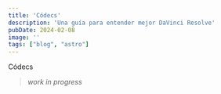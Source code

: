 ```yaml
---
title: 'Códecs'
description: 'Una guía para entender mejor DaVinci Resolve'
pubDate: 2024-02-08
image: ''
tags: ["blog", "astro"]
---
```


Códecs  

> *work in progress*
